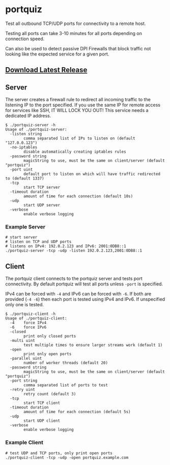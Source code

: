 # portquiz

Test all outbound TCP/UDP ports for connectivity to a remote host.

Testing all ports can take 3-10 minutes for all ports depending on connection speed.

Can also be used to detect passive DPI Firewalls that block traffic not looking like the expected service for a given port.

## [Download Latest Release](https://github.com/lanrat/portquiz/releases)

## Server

The server creates a firewall rule to redirect all incoming traffic to the listening IP to the port specified. If you use the same IP for remote access for services like SSH, IT WILL LOCK YOU OUT! This service needs a dedicated IP address.

```shell
$ ./portquiz-server -h
Usage of ./portquiz-server:
  -listen string
        comma separated list of IPs to listen on (default "127.0.0.123")
  -no-iptables
        disable automatically creating iptables rules
  -password string
        magicString to use, must be the same on client/server (default "portquiz")
  -port uint
        default port to listen on which will have traffic redirected to (default 1337)
  -tcp
        start TCP server
  -timeout duration
        amount of time for each connection (default 10s)
  -udp
        start UDP server
  -verbose
        enable verbose logging
```

### Example Server

```shell
# start server
# listen on TCP and UDP ports
# listens on IPv4: 192.0.2.123 and IPv6: 2001:0DB8::1
./portquiz-server -tcp -udp -listen 192.0.2.123,2001:0DB8::1
```

## Client

The portquiz client connects to the portquiz server and tests port connectivity. By default portquiz will test all ports unless `-port` is specified.

IPv4 can be forced with `-4` and IPv6 can be forced with `-6`. If both are provided (`-4 -6`) then each port is tested using IPv4 and IPv6. If unspecified only one is tested.

```shell
$ ./portquiz-client -h
Usage of ./portquiz-client:
  -4    force IPv4
  -6    force IPv6
  -closed
        print only closed ports
  -multi uint
        test multiple times to ensure larger streams work (default 1)
  -open
        print only open ports
  -parallel uint
        number of worker threads (default 20)
  -password string
        magicString to use, must be the same on client/server (default "portquiz")
  -port string
        comma separated list of ports to test
  -retry uint
        retry count (default 3)
  -tcp
        start TCP client
  -timeout duration
        amount of time for each connection (default 5s)
  -udp
        start UDP client
  -verbose
        enable verbose logging
```

### Example Client

```shell
# test UDP and TCP ports, only print open ports
./portquiz-client -tcp -udp -open portquiz.example.com
```
